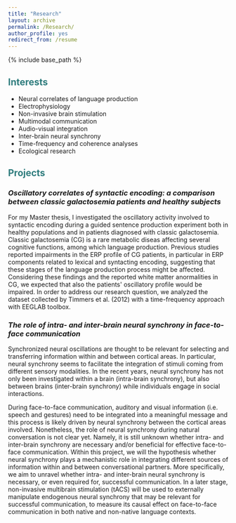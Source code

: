 ```yaml
---
title: "Research"
layout: archive
permalink: /Research/
author_profile: yes
redirect_from: /resume
---
```


{% include base_path %}

## <span style="color: #307D7E"> **Interests**  </span> 

* Neural correlates of language production 
* Electrophysiology 
* Non-invasive brain stimulation
* Multimodal communication 
* Audio-visual integration  
* Inter-brain neural synchrony 
* Time-frequency and coherence analyses
* Ecological research

## <span style="color: #307D7E">  **Projects** </span> 
   
### *Oscillatory correlates of syntactic encoding: a comparison between classic galactosemia patients and healthy subjects*

For my Master thesis, I investigated the oscillatory activity involved to syntactic encoding during a guided sentence production experiment both in healthy populations and in patients diagnosed with classic galactosemia. Classic galactosemia (CG) is a rare metabolic diseas affecting several cognitive functions, among which language production. Previous studies reported impairments in the ERP profile of CG patients, in particular in ERP components related to lexical and syntacting encoding, suggesting that these stages of the language production process might be affected. Considering these findings and the reported white matter anormalities in CG, we expected that also the patients' oscillatory profile would be impaired. In order to address our research question, we analyzed the dataset collected by Timmers et al. (2012) with a time-frequency approach with EEGLAB toolbox. 

### *The role of intra- and inter-brain neural synchrony in face-to-face communication*
Synchronized neural oscillations are thought to be relevant for selecting and transferring information within and between cortical areas. In particular, neural synchrony seems to facilitate the integration of stimuli coming from different sensory modalities. In the recent years, neural synchrony has not only been investigated within a brain (intra-brain synchrony), but also between brains (inter-brain synchrony) while individuals engage in social interactions.

During face-to-face communication, auditory and visual information (i.e. speech and gestures) need to be integrated into a meaningful message and this process is likely driven by neural synchrony between the cortical areas involved. Nonetheless, the role of neural synchrony during natural conversation is not clear yet. Namely, it is still unknown whether intra- and inter-brain synchrony are necessary and/or beneficial for effective face-to-face communication. Within this project, we will the hypothesis whether neural synchrony plays a mechanistic role in integrating different sources of information within and between conversational partners. More specifically, we aim to unravel whether  intra- and inter-brain neural synchrony is necessary, or even required for, successful communication. In a later stage, non-invasive multibrain stimulation (tACS) will be used to externally manipulate endogenous neural synchrony that may be relevant for successful communication, to measure its causal effect on face-to-face communication in both native and non-native language contexts.

